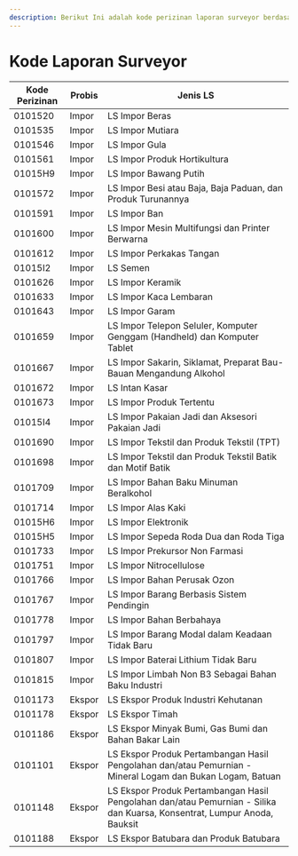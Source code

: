 ```yaml
---
description: Berikut Ini adalah kode perizinan laporan surveyor berdasarkan SSm Perizinan
---
```


# Kode Laporan Surveyor

| Kode Perizinan | Probis | Jenis LS                                                                                                                 |
| -------------- | ------ | ------------------------------------------------------------------------------------------------------------------------ |
| 0101520        | Impor  | LS Impor Beras                                                                                                           |
| 0101535        | Impor  | LS Impor Mutiara                                                                                                         |
| 0101546        | Impor  | LS Impor Gula                                                                                                            |
| 0101561        | Impor  | LS Impor Produk Hortikultura                                                                                             |
| 01015H9        | Impor  | LS Impor Bawang Putih                                                                                                    |
| 0101572        | Impor  | LS Impor Besi atau Baja, Baja Paduan, dan Produk Turunannya                                                              |
| 0101591        | Impor  | LS Impor Ban                                                                                                             |
| 0101600        | Impor  | LS Impor Mesin Multifungsi dan Printer Berwarna                                                                          |
| 0101612        | Impor  | LS Impor Perkakas Tangan                                                                                                 |
| 01015I2        | Impor  | LS Semen                                                                                                                 |
| 0101626        | Impor  | LS Impor Keramik                                                                                                         |
| 0101633        | Impor  | LS Impor Kaca Lembaran                                                                                                   |
| 0101643        | Impor  | LS Impor Garam                                                                                                           |
| 0101659        | Impor  | LS Impor Telepon Seluler, Komputer Genggam (Handheld) dan Komputer Tablet                                                |
| 0101667        | Impor  | LS Impor Sakarin, Siklamat, Preparat Bau-Bauan Mengandung Alkohol                                                        |
| 0101672        | Impor  | LS Intan Kasar                                                                                                           |
| 0101673        | Impor  | LS Impor Produk Tertentu                                                                                                 |
| 01015I4        | Impor  | LS Impor Pakaian Jadi dan Aksesori Pakaian Jadi                                                                          |
| 0101690        | Impor  | LS Impor Tekstil dan Produk Tekstil (TPT)                                                                                |
| 0101698        | Impor  | LS Impor Tekstil dan Produk Tekstil Batik dan Motif Batik                                                                |
| 0101709        | Impor  | LS Impor Bahan Baku Minuman Beralkohol                                                                                   |
| 0101714        | Impor  | LS Impor Alas Kaki                                                                                                       |
| 01015H6        | Impor  | LS Impor Elektronik                                                                                                      |
| 01015H5        | Impor  | LS Impor Sepeda Roda Dua dan Roda Tiga                                                                                   |
| 0101733        | Impor  | LS Impor Prekursor Non Farmasi                                                                                           |
| 0101751        | Impor  | LS Impor Nitrocellulose                                                                                                  |
| 0101766        | Impor  | LS Impor Bahan Perusak Ozon                                                                                              |
| 0101767        | Impor  | LS Impor Barang Berbasis Sistem Pendingin                                                                                |
| 0101778        | Impor  | LS Impor Bahan Berbahaya                                                                                                 |
| 0101797        | Impor  | LS Impor Barang Modal dalam Keadaan Tidak Baru                                                                           |
| 0101807        | Impor  | LS Impor Baterai Lithium Tidak Baru                                                                                      |
| 0101815        | Impor  | LS Impor Limbah Non B3 Sebagai Bahan Baku Industri                                                                       |
| 0101173        | Ekspor | LS Ekspor Produk Industri Kehutanan                                                                                      |
| 0101178        | Ekspor | LS Ekspor Timah                                                                                                          |
| 0101186        | Ekspor | LS Ekspor Minyak Bumi, Gas Bumi dan Bahan Bakar Lain                                                                     |
| 0101101        | Ekspor | LS Ekspor Produk Pertambangan Hasil Pengolahan dan/atau Pemurnian - Mineral Logam dan Bukan Logam, Batuan                |
| 0101148        | Ekspor | LS Ekspor Produk Pertambangan Hasil Pengolahan dan/atau Pemurnian - Silika dan Kuarsa, Konsentrat, Lumpur Anoda, Bauksit |
| 0101188        | Ekspor | LS Ekspor Batubara dan Produk Batubara                                                                                   |

